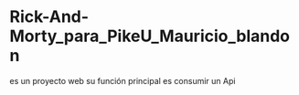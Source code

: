# Rick-And-Morty_para_PikeU_Mauricio_blandon
es un proyecto web su función principal es consumir un  Api
